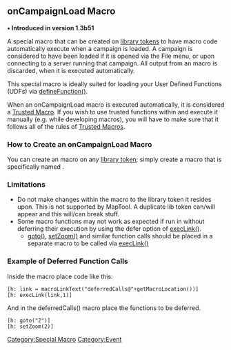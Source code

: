 ## onCampaignLoad Macro

**• Introduced in version 1.3b51**

A special macro that can be created on [library
tokens](Library_Token "wikilink") to have macro code automatically
execute when a campaign is loaded. A campaign is considered to have been
loaded if it is opened via the File menu, or upon connecting to a server
running that campaign. All output from an  macro is discarded, when it
is executed automatically.

This special macro is ideally suited for loading your User Defined
Functions (UDFs) via [defineFunction()](defineFunction "wikilink").

When an onCampaignLoad macro is executed automatically, it is considered
a [Trusted Macro](Trusted_Macro "wikilink"). If you wish to use trusted
functions within  and execute it manually (e.g. while developing
macros), you will have to make sure that it follows all of the rules of
[Trusted Macros](Trusted_Macro "wikilink").

### How to Create an onCampaignLoad Macro

You can create an  macro on any [library
token](Library_Token "wikilink"); simply create a macro that is
specifically named .

### Limitations

  - Do not make changes within the  macro to the library token it
    resides upon. This is not supported by MapTool. A duplicate lib
    token can/will appear and this will/can break stuff.
  - Some macro functions may not work as expected if run in  without
    deferring their execution by using the defer option of
    [execLink()](execLink "wikilink").
      - [goto()](goto "wikilink"), [setZoom()](setZoom "wikilink") and
        similar function calls should be placed in a separate macro to
        be called via [execLink()](execLink "wikilink")

### Example of Deferred Function Calls

Inside the  macro place code like this:

``` mtmacro numberLines
[h: link = macroLinkText("deferredCalls@"+getMacroLocation())]
[h: execLink(link,1)]
```

And in the deferredCalls() macro place the functions to be deferred.

``` mtmacro numberLines
[h: goto("2")]
[h: setZoom(2)]
```

[Category:Special Macro](Category:Special_Macro "wikilink")
[Category:Event](Category:Event "wikilink")